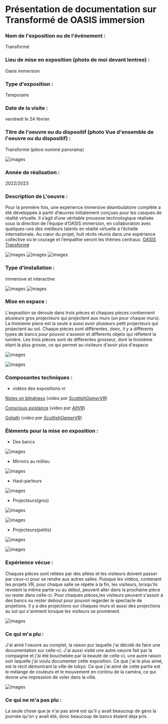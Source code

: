# Présentation de documentation sur Transformé de OASIS immersion 



### Nom de l'exposition ou de l'événement :
Transformé



### Lieu de mise en exposition (photo de moi devant lentree) :
Oasis immersion




### Type d'exposition :
Temporaire



### Date de la visite :
vendredi le 24 février

### Titre de l'oeuvre ou du dispositif (photo Vue d'ensemble de l'oeuvre ou du dispositif) :
Transformé (pièce nommé panorama)


![images](media/OASIS_Transforme_vue_ensemble.jpg)


### Année de réalisation :
2022/2023 

### Description de L'oeuvre :
Pour la première fois, une expérience immersive déambulatoire complète a été développée à partir d’œuvres initialement conçues pour les casques de réalité virtuelle. Il s’agit d’une véritable prouesse technologique réalisée sous la direction de l’équipe d’OASIS immersion, en collaboration avec quelques-uns des meilleurs talents en réalité virtuelle à l’échelle internationale. Au cœur du projet, huit récits réunis dans une expérience collective où le courage et l’empathie seront les thèmes centraux. [OASIS Transformé](https://oasis.im/transforme/?utm_term=oasis%20immersion&utm_campaign=DIG+-+%5BS%5D+-+ECOM+-+FR+-+CAN+-+Brand+-+Transform%C3%A9&utm_source=adwords&utm_medium=ppc&hsa_acc=4321666449&hsa_cam=19225434888&hsa_grp=146883843240&hsa_ad=641001229580&hsa_src=g&hsa_tgt=kwd-1715752844287&hsa_kw=oasis%20immersion&hsa_mt=e&hsa_net=adwords&hsa_ver=3&gclid=CjwKCAjw9J2iBhBPEiwAErwpecNUCIs_Ns07UVL-DjI32MJCSK7LdHIGoDCmeKfGXDxtoHS2VLw46BoCI2YQAvD_BwE)



![images](media/OASIS_Transforme_vue_ensemble.jpg)
![images](media/OASIS_Transforme_vue_diagonale.jpg)
![images](media/OASIS_Transforme_vue_cote.jpg)




### Type d'installation :
immersive et interactive


![images](media/OASIS_Transforme_vue_ensemble.jpg)
![images](media/OASIS_Transforme_interractif_sol.jpg)



### Mise en espace :

L'exposition se déroule dans trois pièces et chaques pièces contiennent plusieurs gros projecteurs qui projectent aux murs (un pour chaque murs). La troisieme piece est la seule à aussi avoir plusieurs petit projecteurs qui projectent au sol. Chaque pièces sont différentes, donc, il y a différents types de bancs pour pouvoir s'asseoir et differents objets qui réfletent la lumière. Les trois pièces sont de differentes grosseur, dont la troisième étant la plus grosse, ce qui permet au visiteurs d'avoir plus d'espace. 




![images](media/OASIS_Transforme_vue_ensemble.jpg)


![images](media/OASIS_Transforme_plan.jpg)





### Composantes techniques :
* vidéos des expositions vr

[Notes on blindness](https://youtu.be/ef-Id3PsEzM) (*video par [ScottishGamerVR](https://www.youtube.com/@scottishgamervr)*)





[Conscious existance](https://youtu.be/FbicMIHg2XQ) (*video par [AltVR](https://www.youtube.com/@AltVR_YouTube)*)





[Goliath](https://youtu.be/QdcfLwZZ114) (*video par [ScottishGamerVR](https://www.youtube.com/watch?v=QdcfLwZZ114)*)






### Éléments pour la mise en exposition :
* Des bancs

![images](media/OASIS_Transforme_vue_diagonale.jpg)

* Mirroirs au millieu

![images](media/OASIS_Transforme_composantes_mirroirs.jpg)



* Haut-parleurs

![images](media/OASIS_Transforme_composantes_haut_parleur.jpg)



* Projecteurs(gros)

![images](media/OASIS_Transforme_composantes_gros_projecteur_cote.jpg)

![images](media/OASIS_Transforme_composantes_gros_projecteur_face.jpg)


* Projecteurs(petits)

![images](media/OASIS_Transforme_composantes_petit_projecteur.jpg)

![images](media/OASIS_Transforme_composantes_petit_projecteur_dessous.jpg)



### Expérience vécue :

Chaques pièces sont reliées par des allées et les visiteurs doivent passer par ceux-ci pour se rendre aux autres salles. Puisque les vidéos, contenant les projets VR, pour chaque salle se répète à la fin, les visiteurs, lorsqu'ils revoient la même partie vu au début, peuvent aller dans la prochaine pièce ou rester dans celle-ci. Pour chaques pièces,les visiteurs peuvent s'assoir à des bancs ou rester debout pour pouvoir regarder le spectacle de projetions. Il y a des projections sur chaques murs et aussi des projections au sol qui s'animent lorsque les visiteurs se promènent. 

![images](media/OASIS_Transforme_posture_visiteur.jpg)

### Ce qui m'a plu :
J'ai aimé l'oeuvre au complet, la  raison pur laquelle j'ai décidé de faire une documentation sur celle-ci. J'ai aussi visité une autre oeuvre fait par la compagnie et j'ai été bouchebée par la beauté de celle-ci, une autre raison ooir laquelle j'ai voulu documenter cette exposition. Ce que j'ai le plus aimé, est le récit démontrant la ville de tokyo. Ce que j'ai aimé de cette partie est le mélange de couleurs et le mouvement en continu de la caméra, ce qui donne une impression de voler dans la ville.

![images](media/OASIS_Transforme_photo_parti_prefere.jpg)

### Ce qui ne m'a pas plu :

La seule chose que je n'ai pas aimé est qu'il y avait beaucoup de gens la journée qu'on y avait été, donc beaucoup de bancs étaient deja pris.

